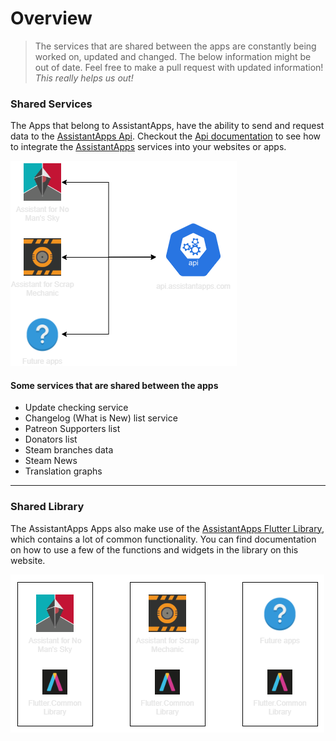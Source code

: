 # Overview

> The services that are shared between the apps are constantly being worked on, updated and changed. The below information might be out of date. Feel free to make a pull request with updated information! _This really helps us out!_

### Shared Services
The Apps that belong to AssistantApps, have the ability to send and request data to the [AssistantApps Api](assistantAppsApi). Checkout the [Api documentation](assistantAppsApi) to see how to integrate the [AssistantApps](assistantApps) services into your websites or apps.

![assistantapps-overview-api](../assets/img/assistantapps-overview-api.png)

#### Some services that are shared between the apps

- Update checking service
- Changelog (What is New) list service
- Patreon Supporters list
- Donators list
- Steam branches data
- Steam News
- Translation graphs

---

### Shared Library
The AssistantApps Apps also make use of the [AssistantApps Flutter Library](assistantAppsCommonLibrary), which contains a lot of common functionality. You can find documentation on how to use a few of the functions and widgets in the library on this website.

![assistantapps-overview-library](../assets/img/assistantapps-overview-library.png)


<!-- Links used in the page -->
[assistantApps]: https://assistantapps.com?ref=assistantAppsDocs
[assistantAppsApi]: https://api.assistantapps.com?ref=assistantAppsDocs
[assistantAppsCommonLibrary]: https://github.com/AssistantApps/Flutter.Common?ref=assistantAppsDocs